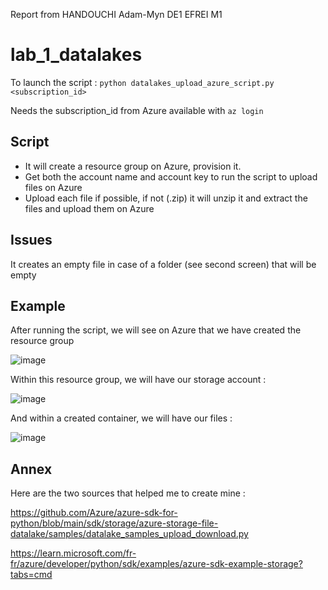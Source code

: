 Report from HANDOUCHI Adam-Myn DE1 EFREI M1

# lab_1_datalakes

To launch the script : `python datalakes_upload_azure_script.py <subscription_id>`

Needs the subscription_id from Azure available with `az login`


## Script

- It will create a resource group on Azure, provision it.
- Get both the account name and account key to run the script to upload files on Azure
- Upload each file if possible, if not (.zip) it will unzip it and extract the files and upload them on Azure

## Issues

It creates an empty file in case of a folder (see second screen) that will be empty

## Example

After running the script, we will see on Azure that we have created the resource group

![image](https://github.com/mins75/lab_1_datalakes/assets/94439376/41a2afed-26ae-4027-a1d9-d13de6795776)

Within this resource group, we will have our storage account :

![image](https://github.com/mins75/lab_1_datalakes/assets/94439376/edf9e590-ae55-461b-92b8-63c760d0ca55)

And within a created container, we will have our files :

![image](https://github.com/mins75/lab_1_datalakes/assets/94439376/36d9d043-bcb8-4b24-8874-0c6eb6144fc7)


## Annex 

Here are the two sources that helped me to create mine :

https://github.com/Azure/azure-sdk-for-python/blob/main/sdk/storage/azure-storage-file-datalake/samples/datalake_samples_upload_download.py

https://learn.microsoft.com/fr-fr/azure/developer/python/sdk/examples/azure-sdk-example-storage?tabs=cmd

